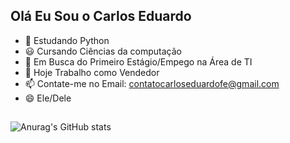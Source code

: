 ## Olá Eu Sou o Carlos Eduardo
- 🌱 Estudando Python
- 😃 Cursando Ciências da computação
- 🤔 Em Busca do Primeiro Estágio/Empego na Área de TI
- 🔭 Hoje Trabalho como Vendedor
- 📫 Contate-me no Email: contatocarloseduardofe@gmail.com
- 😄 Ele/Dele
  ##
![Anurag's GitHub stats](https://github-readme-stats.vercel.app/api?username=anuraghazra&show_icons=true&theme=radical)
